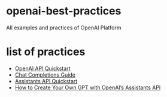 # openai-best-practices
All examples and practices of OpenAI Platform

# list of practices
* [OpenAI API Quickstart](./openai-quickstart-python/README.md)
* [Chat Completions Guide](./chat-completions-guide/README.md)
* [Assistants API Quickstart](./assistants-api-quickstart/README.md)
* [How to Create Your Own GPT with OpenAI’s Assistants API](./assistants-solar-salesrep/README.md)